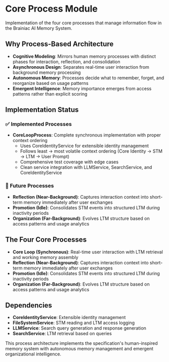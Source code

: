 # Core Process Module

Implementation of the four core processes that manage information flow in the Brainiac AI Memory System.

## Why Process-Based Architecture

- **Cognitive Modeling**: Mirrors human memory processes with distinct phases for interaction, reflection, and consolidation
- **Asynchronous Design**: Separates real-time user interaction from background memory processing
- **Autonomous Memory**: Processes decide what to remember, forget, and reorganize based on usage patterns
- **Emergent Intelligence**: Memory importance emerges from access patterns rather than explicit scoring

## Implementation Status

### ✅ Implemented Processes

- **CoreLoopProcess**: Complete synchronous implementation with proper context ordering
  - Uses CoreIdentityService for extensible identity management
  - Follows least → most volatile context ordering (Core Identity → STM → LTM → User Prompt)
  - Comprehensive test coverage with edge cases
  - Clean service integration with LLMService, SearchService, and CoreIdentityService

### 🔄 Future Processes

- **Reflection (Near-Background)**: Captures interaction context into short-term memory immediately after user exchanges
- **Promotion (Idle)**: Consolidates STM events into structured LTM during inactivity periods
- **Organization (Far-Background)**: Evolves LTM structure based on access patterns and usage analytics

## The Four Core Processes

- **Core Loop (Synchronous)**: Real-time user interaction with LTM retrieval and working memory assembly
- **Reflection (Near-Background)**: Captures interaction context into short-term memory immediately after user exchanges
- **Promotion (Idle)**: Consolidates STM events into structured LTM during inactivity periods
- **Organization (Far-Background)**: Evolves LTM structure based on access patterns and usage analytics

## Dependencies

- **CoreIdentityService**: Extensible identity management
- **FileSystemService**: STM reading and LTM access logging
- **LLMService**: Search query generation and response generation
- **SearchService**: LTM retrieval based on queries

This process architecture implements the specification's human-inspired memory system with autonomous memory management and emergent organizational intelligence.